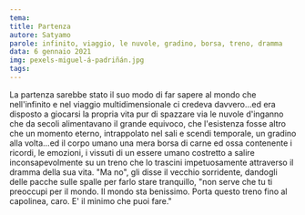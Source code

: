 ```yaml
---
tema:
title: Partenza
autore: Satyamo
parole: infinito, viaggio, le nuvole, gradino, borsa, treno, dramma
data: 6 gennaio 2021
img: pexels-miguel-á-padriñán.jpg
tags: 
---
```

La partenza sarebbe stato il suo modo di far sapere al mondo che nell'infinito e nel viaggio multidimensionale ci credeva davvero...ed era disposto a giocarsi la propria vita  pur di spazzare via le nuvole d'inganno che da secoli alimentavano il grande equivoco, che l'esistenza fosse altro che un momento eterno, intrappolato nel sali e scendi temporale, un gradino alla volta...ed il corpo umano una mera borsa di carne ed ossa contenente i ricordi, le emozioni, i vissuti di un essere umano costretto a salire inconsapevolmente su un treno che lo trascini impetuosamente attraverso il dramma della sua vita. "Ma no", gli disse il vecchio sorridente, dandogli delle pacche sulle spalle per farlo stare tranquillo, "non serve che tu ti preoccupi per il mondo.  Il mondo sta benissimo.  Porta questo treno fino al capolinea, caro.  E' il minimo che puoi fare."
